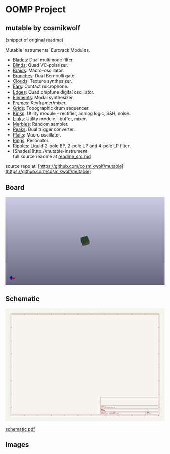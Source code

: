 # OOMP Project  
## mutable  by cosmikwolf  
  
(snippet of original readme)  
  
Mutable Instruments' Eurorack Modules.  
  
* [Blades](http://mutable-instruments.net/modules/blades): Dual multimode filter.  
* [Blinds](http://mutable-instruments.net/modules/blinds): Quad VC-polarizer.  
* [Braids](http://mutable-instruments.net/modules/braids): Macro-oscillator.  
* [Branches](http://mutable-instruments.net/modules/branches): Dual Bernoulli gate.  
* [Clouds](http://mutable-instruments.net/modules/clouds): Texture synthesizer.  
* [Ears](http://mutable-instruments.net/modules/ears): Contact microphone.  
* [Edges](http://mutable-instruments.net/modules/edges): Quad chiptune digital oscillator.  
* [Elements](http://mutable-instruments.net/modules/elements): Modal synthesizer.  
* [Frames](http://mutable-instruments.net/modules/frames): Keyframer/mixer.  
* [Grids](http://mutable-instruments.net/modules/grids): Topographic drum sequencer.  
* [Kinks](http://mutable-instruments.net/modules/kinks): Utility module - rectifier, analog logic, S&H, noise.  
* [Links](http://mutable-instruments.net/modules/links): Utility module - buffer, mixer.  
* [Marbles](http://mutable-instruments.net/modules/marbles): Random sampler.  
* [Peaks](http://mutable-instruments.net/modules/peaks): Dual trigger converter.  
* [Plaits](http://mutable-instruments.net/modules/plaits): Macro oscillator.  
* [Rings](http://mutable-instruments.net/modules/rings): Resonator.  
* [Ripples](http://mutable-instruments.net/modules/ripples): Liquid 2-pole BP, 2-pole LP and 4-pole LP filter.  
* [Shades](http://mutable-instrument  
  full source readme at [readme_src.md](readme_src.md)  
  
source repo at: [https://github.com/cosmikwolf/mutable](https://github.com/cosmikwolf/mutable)  
## Board  
  
[![working_3d.png](working_3d_600.png)](working_3d.png)  
## Schematic  
  
[![working_schematic.png](working_schematic_600.png)](working_schematic.png)  
  
[schematic pdf](working_schematic.pdf)  
## Images  
